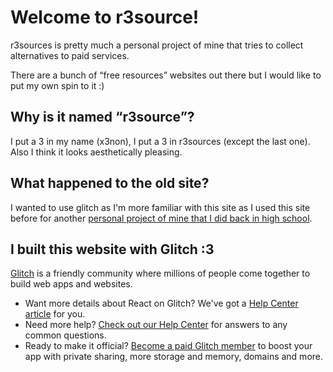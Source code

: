 # Welcome to r3source!

r3sources is pretty much a personal project of mine that tries to collect alternatives to paid services.

There are a bunch of “free resources” websites out there but I would like to put my own spin to it :)

## Why is it named “r3source”?
I put a 3 in my name (x3non), I put a 3 in r3sources (except the last one).
Also I think it looks aesthetically pleasing.

## What happened to the old site?
I wanted to use glitch as I'm more familiar with this site as I used this site before for another [personal project of mine that I did back in high school](https://complex-reactions.glitch.me/).

## I built this website with Glitch :3

[Glitch](https://glitch.com) is a friendly community where millions of people come together to build web apps and websites.

- Want more details about React on Glitch? We've got a [Help Center article](https://help.glitch.com/hc/en-us/articles/16287545215501-React-Projects) for you.
- Need more help? [Check out our Help Center](https://help.glitch.com/) for answers to any common questions.
- Ready to make it official? [Become a paid Glitch member](https://glitch.com/pricing) to boost your app with private sharing, more storage and memory, domains and more.
